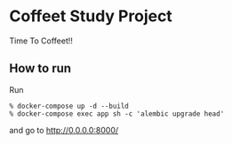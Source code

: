 # Coffeet Study Project

Time To Coffeet!!

## How to run

Run

````
% docker-compose up -d --build
% docker-compose exec app sh -c 'alembic upgrade head'
````

and go to http://0.0.0.0:8000/

